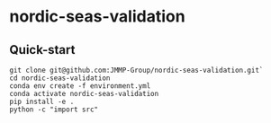 # nordic-seas-validation

## Quick-start

```
git clone git@github.com:JMMP-Group/nordic-seas-validation.git`
cd nordic-seas-validation
conda env create -f environment.yml
conda activate nordic-seas-validation
pip install -e .
python -c "import src"
```

